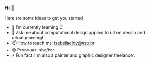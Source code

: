 ### Hi 👋

Here are some ideas to get you started:

- 🌱 I’m currently learning C
- 💬 Ask me about computational design applied to urban design and urban planning!
- 📫 How to reach me: isabellaeloy@usp.br
- 😄 Pronouns: she/her
- ⚡ Fun fact: I'm also a painter and graphic designer freelancer.
